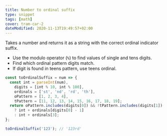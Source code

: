 ```yaml
---
title: Number to ordinal suffix
type: snippet
tags: [math]
cover: tram-car-2
dateModified: 2020-11-13T19:49:57+02:00
---
```


Takes a number and returns it as a string with the correct ordinal indicator suffix.

- Use the modulo operator (`%`) to find values of single and tens digits.
- Find which ordinal pattern digits match.
- If digit is found in teens pattern, use teens ordinal.

```js
const toOrdinalSuffix = num => {
  const int = parseInt(num),
    digits = [int % 10, int % 100],
    ordinals = ['st', 'nd', 'rd', 'th'],
    oPattern = [1, 2, 3, 4],
    tPattern = [11, 12, 13, 14, 15, 16, 17, 18, 19];
  return oPattern.includes(digits[0]) && !tPattern.includes(digits[1])
    ? int + ordinals[digits[0] - 1]
    : int + ordinals[3];
};
```

```js
toOrdinalSuffix('123'); // '123rd'
```
